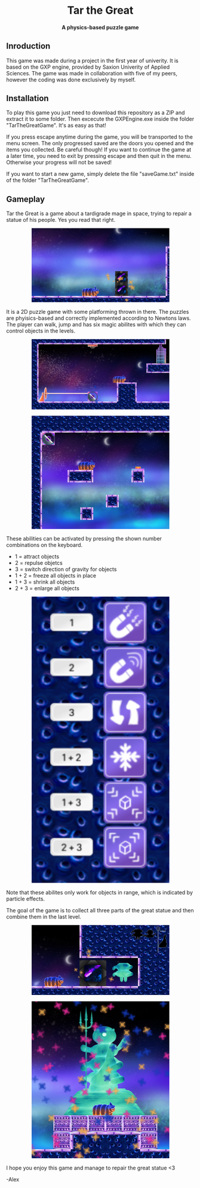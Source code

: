 <h1 align="center">
  Tar the Great
  <br>
</h1>

<h4 align="center">A physics-based puzzle game</h4>


## Inroduction

This game was made during a project in the first year of univerity. It is based on the GXP engine, provided by Saxion Univerity of Applied Sciences.
The game was made in collaboration with five of my peers, however the coding was done exclusively by myself.

## Installation

To play this game you just need to download this repository as a ZIP and extract it to some folder. Then excecute the GXPEngine.exe inside the folder "TarTheGreatGame".
It's as easy as that!

If you press escape anytime during the game, you will be transported to the menu screen. The only progressed saved are the doors you opened and the items you collected.
Be careful though! If you want to continue the game at a later time, you need to exit by pressing escape and then quit in the menu. Otherwise your progress will not be saved!

If you want to start a new game, simply delete the file "saveGame.txt" inside of the folder "TarTheGreatGame".

## Gameplay

Tar the Great is a game about a tardigrade mage in space, trying to repair a statue of his people. Yes you read that right.

<p align="center">
  <img src="./preview/start.png" width="369">
</p>

It is a 2D puzzle game with some platforming thrown in there. The puzzles are phyisics-based and correctly implemented according to Newtons laws.
The player can walk, jump and has six magic abilites with which they can control objects in the levels.

<p align="center">
  <img src="./preview/riddle1.png" width="369">
</p>
<p align="center">
  <img src="./preview/riddle2.png" width="369">
</p>

These abilities can be activated by pressing the shown number combinations on the keyboard.

- 1 = attract objects
- 2 = repulse objetcs
- 3 = switch direction of gravity for objects
- 1 + 2 = freeze all objects in place
- 1 + 3 = shrink all objects
- 2 + 3 = enlarge all objects

<p align="center">
  <img src="./preview/abilities.png" width="369">
</p>

Note that these abilites only work for objects in range, which is indicated by particle effects.

The goal of the game is to collect all three parts of the great statue and then combine them in the last level.

<p align="center">
  <img src="./preview/collectible.png" width="369">
</p>
<p align="center">
  <img src="./preview/statue.png" width="369">
</p>

I hope you enjoy this game and manage to repair the great statue <3

-Alex
